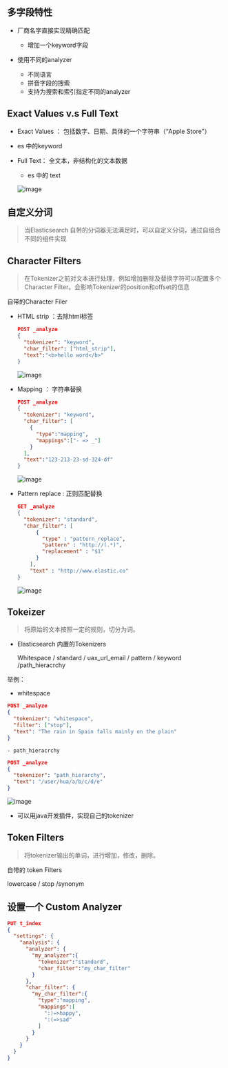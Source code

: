 ## 多字段特性

- 厂商名字直接实现精确匹配

  - 增加一个keyword字段

- 使用不同的analyzer

  - 不同语言
  - 拼音字段的搜索
  - 支持为搜索和索引指定不同的analyzer

  

## Exact Values v.s Full Text 

-  Exact Values ： 包括数字、日期、具体的一个字符串（“Apple Store"）

  - es 中的keyword

- Full Text： 全文本，非结构化的文本数据

  - es 中的 text 

  ![image](https://java-run-blog.oss-cn-zhangjiakou.aliyuncs.com/blog/TXLpGz.png)

  

## 自定义分词

> 当Elasticsearch 自带的分词器无法满足时，可以自定义分词，通过自组合不同的组件实现

## Character Filters

> 在Tokenizer之前对文本进行处理，例如增加删除及替换字符可以配置多个Character Filter。会影响Tokenizer的position和offset的信息

 自带的Character Filer

- HTML strip ：去除html标签

  ```json
  POST _analyze
  {
    "tokenizer": "keyword",
    "char_filter": ["html_strip"],
    "text":"<b>hello word</b>"
  }
  ```

  ![image](https://java-run-blog.oss-cn-zhangjiakou.aliyuncs.com/blog/2uww2y.png)

- Mapping ： 字符串替换

  ```json
  POST _analyze
  {
    "tokenizer": "keyword",
    "char_filter": [
      { 
        "type":"mapping",
        "mappings":["- => _"]
      }
    ],
    "text":"123-213-23-sd-324-df"
  }
  ```

  ![image](https://java-run-blog.oss-cn-zhangjiakou.aliyuncs.com/blog/Ey8RQZ.png)

- Pattern replace : 正则匹配替换   

  ```json
  GET _analyze
  {
    "tokenizer": "standard",
    "char_filter": [
        {
          "type" : "pattern_replace",
          "pattern" : "http://(.*)",
          "replacement" : "$1"
        }
      ],
      "text" : "http://www.elastic.co"
  }
  ```

  ![image](https://java-run-blog.oss-cn-zhangjiakou.aliyuncs.com/blog/tXaVxG.png)

## Tokeizer

> 将原始的文本按照一定的规则，切分为词。

- Elasticsearch 内置的Tokenizers

   Whitespace / standard / uax_url_email / pattern / keyword /path_hieracrchy

举例：

- whitespace

```json
POST _analyze
{
  "tokenizer": "whitespace",
  "filter": ["stop"], 
  "text": "The rain in Spain falls mainly on the plain"
}
```



	- path_hieracrchy

```json
POST _analyze
{
  "tokenizer": "path_hierarchy",
  "text": "/user/hua/a/b/c/d/e"
}
```

![image](https://java-run-blog.oss-cn-zhangjiakou.aliyuncs.com/blog/bPsGcL.png)

- 可以用java开发插件，实现自己的tokenizer



## Token Filters

> 将tokenizer输出的单词，进行增加，修改，删除。

自带的 token Filters

lowercase / stop /synonym



## 设置一个 Custom Analyzer

```json
PUT t_index
{
  "settings": {
    "analysis": {
      "analyzer": {     
        "my_analyzer":{   
          "tokenizer":"standard",
          "char_filter":"my_char_filter"  
        }
      },
      "char_filter": {    
        "my_char_filter":{  
          "type":"mapping", 
          "mappings":[      
            ":)=>happy",
            ":(=>sad"
          ]
        }
      }
    }   
  }
}
```

